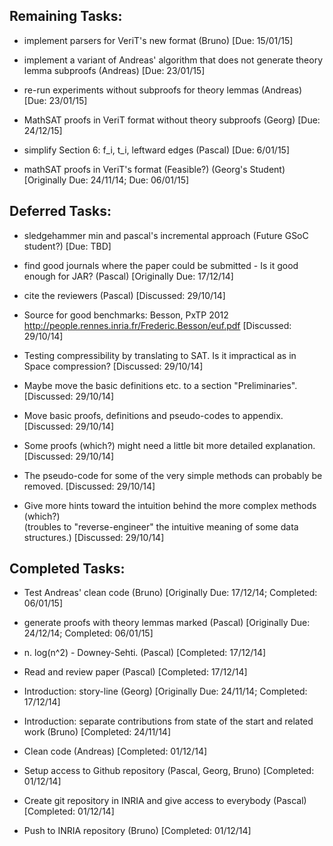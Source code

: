 Remaining Tasks:
----------------

* implement parsers for VeriT's new format (Bruno) [Due: 15/01/15]

* implement a variant of Andreas' algorithm that does not generate theory lemma subproofs (Andreas) [Due: 23/01/15]

* re-run experiments without subproofs for theory lemmas (Andreas) [Due: 23/01/15]

* MathSAT proofs in VeriT format without theory subproofs (Georg) [Due: 24/12/15]

* simplify Section 6: f_i, t_i, leftward edges (Pascal) [Due: 6/01/15]

* mathSAT proofs in VeriT's format (Feasible?) (Georg's Student) [Originally Due: 24/11/14; Due: 06/01/15]


Deferred Tasks:
---------------

* sledgehammer min and pascal's incremental approach (Future GSoC student?) [Due: TBD]

* find good journals where the paper could be submitted - Is it good enough for JAR? (Pascal) [Originally Due: 17/12/14]

* cite the reviewers (Pascal) [Discussed: 29/10/14]

* Source for good benchmarks: Besson, PxTP 2012 http://people.rennes.inria.fr/Frederic.Besson/euf.pdf [Discussed: 29/10/14]

* Testing compressibility by translating to SAT. Is it impractical as in Space compression? [Discussed: 29/10/14]

* Maybe move the basic definitions etc. to a section "Preliminaries". [Discussed: 29/10/14]

* Move basic proofs, definitions and pseudo-codes to appendix. [Discussed: 29/10/14]

* Some proofs (which?) might need a little bit more detailed explanation. [Discussed: 29/10/14]

* The pseudo-code for some of the very simple methods can probably be 
removed. [Discussed: 29/10/14]

* Give more hints toward the intuition behind the more complex methods (which?)  
(troubles to "reverse-engineer" the intuitive meaning of some data structures.) [Discussed: 29/10/14]



Completed Tasks:
----------------

* Test Andreas' clean code (Bruno) [Originally Due: 17/12/14; Completed: 06/01/15]

* generate proofs with theory lemmas marked (Pascal) [Originally Due: 24/12/14; Completed: 06/01/15]

* n. log(n^2) - Downey-Sehti. (Pascal) [Completed: 17/12/14]

* Read and review paper (Pascal) [Completed: 17/12/14]

* Introduction: story-line (Georg) [Originally Due: 24/11/14; Completed: 17/12/14]

* Introduction: separate contributions from state of the start and related work (Bruno) [Completed: 24/11/14]

* Clean code (Andreas) [Completed: 01/12/14]

* Setup access to Github repository (Pascal, Georg, Bruno) [Completed: 01/12/14]

* Create git repository in INRIA and give access to everybody (Pascal) [Completed: 01/12/14]

* Push to INRIA repository (Bruno) [Completed: 01/12/14]
